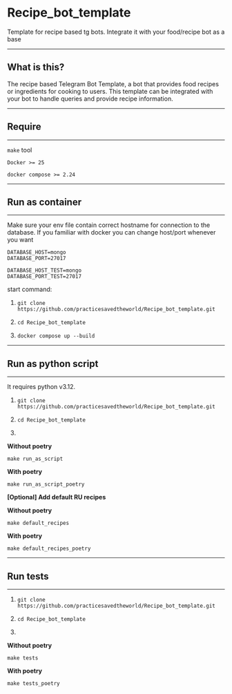 # Recipe_bot_template
Template for recipe based tg bots. Integrate it with your food/recipe bot as a base


-------
## What is this?


The recipe based Telegram Bot Template, a bot that provides food recipes or ingredients for cooking to users.
This template can be integrated with your bot to handle queries and provide recipe information.


-------
## Require

-------

`make` tool

`Docker >= 25 `

`docker compose >= 2.24`

---
## Run as container

---
Make sure your env file contain correct hostname for connection to the database.
If you familiar with docker you can change host/port whenever you want

```
DATABASE_HOST=mongo
DATABASE_PORT=27017

DATABASE_HOST_TEST=mongo
DATABASE_PORT_TEST=27017
```

start command:
1) ```
   git clone https://github.com/practicesavedtheworld/Recipe_bot_template.git
   ```
2) ```
   cd Recipe_bot_template
   ```
3) ```
   docker compose up --build
   ```


---

## Run as python script

---

It requires python v3.12.
1) ```
   git clone https://github.com/practicesavedtheworld/Recipe_bot_template.git
   ```
2) ```
   cd Recipe_bot_template
   ```
3)

<b>Without poetry</b>

```
make run_as_script
```

<b>With poetry</b>

```
make run_as_script_poetry
```

<b>[Optional] Add default RU recipes</b>

<b>Without poetry</b>

```
make default_recipes
```

<b>With poetry</b>

```
make default_recipes_poetry
```

---

## Run tests

---

1) ```
   git clone https://github.com/practicesavedtheworld/Recipe_bot_template.git
   ```
2) ```
   cd Recipe_bot_template
   ```
3)

<b>Without poetry</b>

```
make tests
```

<b>With poetry</b>

```
make tests_poetry
```




